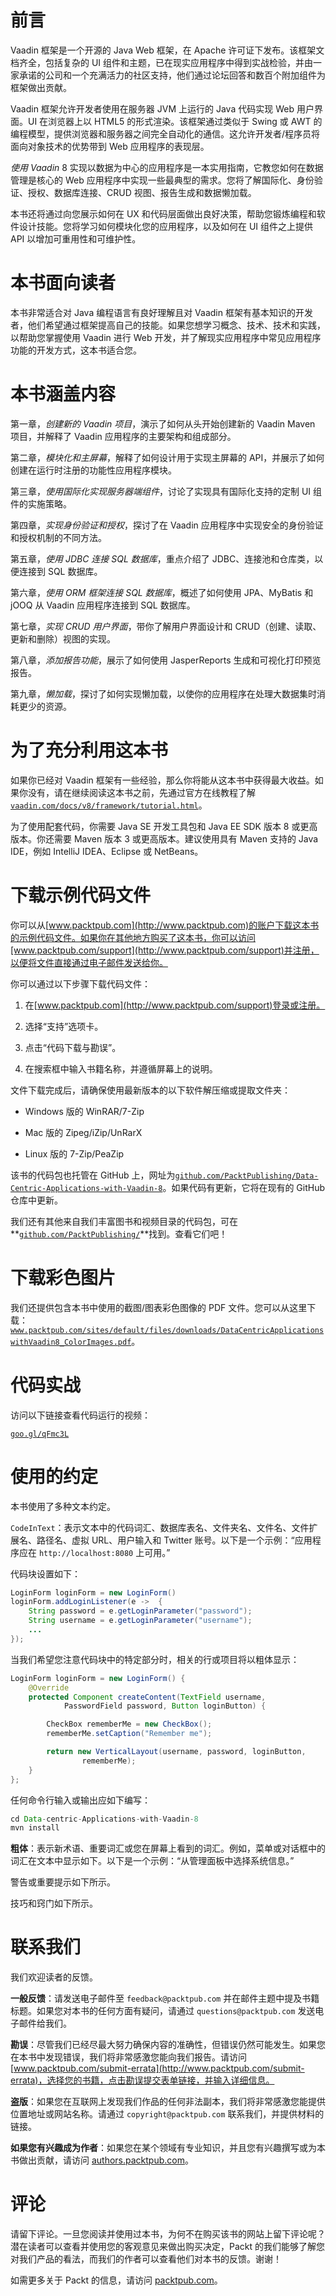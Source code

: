 # 前言

Vaadin 框架是一个开源的 Java Web 框架，在 Apache 许可证下发布。该框架文档齐全，包括复杂的 UI 组件和主题，已在现实应用程序中得到实战检验，并由一家承诺的公司和一个充满活力的社区支持，他们通过论坛回答和数百个附加组件为框架做出贡献。

Vaadin 框架允许开发者使用在服务器 JVM 上运行的 Java 代码实现 Web 用户界面。UI 在浏览器上以 HTML5 的形式渲染。该框架通过类似于 Swing 或 AWT 的编程模型，提供浏览器和服务器之间完全自动化的通信。这允许开发者/程序员将面向对象技术的优势带到 Web 应用程序的表现层。

*使用 Vaadin* 8 实现以数据为中心的应用程序是一本实用指南，它教您如何在数据管理是核心的 Web 应用程序中实现一些最典型的需求。您将了解国际化、身份验证、授权、数据库连接、CRUD 视图、报告生成和数据懒加载。

本书还将通过向您展示如何在 UX 和代码层面做出良好决策，帮助您锻炼编程和软件设计技能。您将学习如何模块化您的应用程序，以及如何在 UI 组件之上提供 API 以增加可重用性和可维护性。

# 本书面向读者

本书非常适合对 Java 编程语言有良好理解且对 Vaadin 框架有基本知识的开发者，他们希望通过框架提高自己的技能。如果您想学习概念、技术、技术和实践，以帮助您掌握使用 Vaadin 进行 Web 开发，并了解现实应用程序中常见应用程序功能的开发方式，这本书适合您。

# 本书涵盖内容

第一章，*创建新的 Vaadin 项目*，演示了如何从头开始创建新的 Vaadin Maven 项目，并解释了 Vaadin 应用程序的主要架构和组成部分。

第二章，*模块化和主屏幕*，解释了如何设计用于实现主屏幕的 API，并展示了如何创建在运行时注册的功能性应用程序模块。

第三章，*使用国际化实现服务器端组件*，讨论了实现具有国际化支持的定制 UI 组件的实施策略。

第四章，*实现身份验证和授权*，探讨了在 Vaadin 应用程序中实现安全的身份验证和授权机制的不同方法。

第五章，*使用 JDBC 连接 SQL 数据库*，重点介绍了 JDBC、连接池和仓库类，以便连接到 SQL 数据库。

第六章，*使用 ORM 框架连接 SQL 数据库*，概述了如何使用 JPA、MyBatis 和 jOOQ 从 Vaadin 应用程序连接到 SQL 数据库。

第七章，*实现 CRUD 用户界面*，带你了解用户界面设计和 CRUD（创建、读取、更新和删除）视图的实现。

第八章，*添加报告功能*，展示了如何使用 JasperReports 生成和可视化打印预览报告。

第九章，*懒加载*，探讨了如何实现懒加载，以使你的应用程序在处理大数据集时消耗更少的资源。

# 为了充分利用这本书

如果你已经对 Vaadin 框架有一些经验，那么你将能从这本书中获得最大收益。如果你没有，请在继续阅读这本书之前，先通过官方在线教程了解[`vaadin.com/docs/v8/framework/tutorial.html`](https://vaadin.com/docs/v8/framework/tutorial.html)。

为了使用配套代码，你需要 Java SE 开发工具包和 Java EE SDK 版本 8 或更高版本。你还需要 Maven 版本 3 或更高版本。建议使用具有 Maven 支持的 Java IDE，例如 IntelliJ IDEA、Eclipse 或 NetBeans。

# 下载示例代码文件

你可以从[www.packtpub.com](http://www.packtpub.com)的账户下载这本书的示例代码文件。如果你在其他地方购买了这本书，你可以访问[www.packtpub.com/support](http://www.packtpub.com/support)并注册，以便将文件直接通过电子邮件发送给你。

你可以通过以下步骤下载代码文件：

1.  在[www.packtpub.com](http://www.packtpub.com/support)登录或注册。

1.  选择“支持”选项卡。

1.  点击“代码下载与勘误”。

1.  在搜索框中输入书籍名称，并遵循屏幕上的说明。

文件下载完成后，请确保使用最新版本的以下软件解压缩或提取文件夹：

+   Windows 版的 WinRAR/7-Zip

+   Mac 版的 Zipeg/iZip/UnRarX

+   Linux 版的 7-Zip/PeaZip

该书的代码包也托管在 GitHub 上，网址为[`github.com/PacktPublishing/Data-Centric-Applications-with-Vaadin-8`](https://github.com/PacktPublishing/Data-Centric-Applications-with-Vaadin-8)。如果代码有更新，它将在现有的 GitHub 仓库中更新。

我们还有其他来自我们丰富图书和视频目录的代码包，可在**[`github.com/PacktPublishing/`](https://github.com/PacktPublishing/)**找到。查看它们吧！

# 下载彩色图片

我们还提供包含本书中使用的截图/图表彩色图像的 PDF 文件。您可以从这里下载：[`www.packtpub.com/sites/default/files/downloads/DataCentricApplicationswithVaadin8_ColorImages.pdf`](http://www.packtpub.com/sites/default/files/downloads/DataCentricApplicationswithVaadin8_ColorImages.pdf)。

# 代码实战

访问以下链接查看代码运行的视频：

[`goo.gl/qFmc3L`](https://goo.gl/qFmc3L)

# 使用的约定

本书使用了多种文本约定。

`CodeInText`：表示文本中的代码词汇、数据库表名、文件夹名、文件名、文件扩展名、路径名、虚拟 URL、用户输入和 Twitter 账号。以下是一个示例：“应用程序应在 `http://localhost:8080` 上可用。”

代码块设置如下：

```java
LoginForm loginForm = new LoginForm()
loginForm.addLoginListener(e ->  {
    String password = e.getLoginParameter("password");
    String username = e.getLoginParameter("username");
    ...
});
```

当我们希望您注意代码块中的特定部分时，相关的行或项目将以粗体显示：

```java
LoginForm loginForm = new LoginForm() {
    @Override
    protected Component createContent(TextField username,
            PasswordField password, Button loginButton) {

        CheckBox rememberMe = new CheckBox();
        rememberMe.setCaption("Remember me");

        return new VerticalLayout(username, password, loginButton,
                rememberMe);
    }
};
```

任何命令行输入或输出应如下编写：

```java
cd Data-centric-Applications-with-Vaadin-8
mvn install
```

**粗体**：表示新术语、重要词汇或您在屏幕上看到的词汇。例如，菜单或对话框中的词汇在文本中显示如下。以下是一个示例：“从管理面板中选择系统信息。”

警告或重要提示如下所示。

技巧和窍门如下所示。

# 联系我们

我们欢迎读者的反馈。

**一般反馈**：请发送电子邮件至 `feedback@packtpub.com` 并在邮件主题中提及书籍标题。如果您对本书的任何方面有疑问，请通过 `questions@packtpub.com` 发送电子邮件给我们。

**勘误**：尽管我们已经尽最大努力确保内容的准确性，但错误仍然可能发生。如果您在本书中发现错误，我们将非常感激您能向我们报告。请访问 [www.packtpub.com/submit-errata](http://www.packtpub.com/submit-errata)，选择您的书籍，点击勘误提交表单链接，并输入详细信息。

**盗版**：如果您在互联网上发现我们作品的任何非法副本，我们将非常感激您能提供位置地址或网站名称。请通过 `copyright@packtpub.com` 联系我们，并提供材料的链接。

**如果您有兴趣成为作者**：如果您在某个领域有专业知识，并且您有兴趣撰写或为本书做出贡献，请访问 [authors.packtpub.com](http://authors.packtpub.com/)。

# 评论

请留下评论。一旦您阅读并使用过本书，为何不在购买该书的网站上留下评论呢？潜在读者可以查看并使用您的客观意见来做出购买决定，Packt 的我们能够了解您对我们产品的看法，而我们的作者可以查看他们对本书的反馈。谢谢！

如需更多关于 Packt 的信息，请访问 [packtpub.com](https://www.packtpub.com/)。

